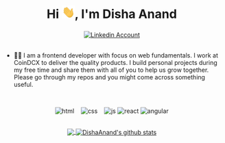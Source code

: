 <h1 align="center">Hi <img src="https://raw.githubusercontent.com/ABSphreak/ABSphreak/master/gifs/Hi.gif" width="30px">, I'm Disha Anand</h1>
<h3 align="center"></h3>

<div align=center>
  <a href="https://www.linkedin.com/in/disha-anand-80bb481b2"><img src="https://cdn.worldvectorlogo.com/logos/linkedin-icon-2.svg" title="Linkedin" alt="Linkedin Account" width="30"/></a>
  <br><br>
<!--  <p><img src="https://komarev.com/ghpvc/?username=sadanandpai" alt="sadanandpai" /></p> -->
</div>

- 👨‍💻 I am a frontend developer with focus on web fundamentals. I work at CoinDCX to deliver the quality products. I build personal projects during my free time and share them with all of you to help us grow together. Please go through my repos and you might come across something useful.

<br>

<p align="center">
  <img src="https://upload.wikimedia.org/wikipedia/commons/thumb/6/61/HTML5_logo_and_wordmark.svg/2048px-HTML5_logo_and_wordmark.svg.png" alt="html" width="auto" height="40">&nbsp;&nbsp;&nbsp;
  <img src='https://upload.wikimedia.org/wikipedia/commons/thumb/d/d5/CSS3_logo_and_wordmark.svg/1200px-CSS3_logo_and_wordmark.svg.png' alt="css" width="auto" height="40">&nbsp;&nbsp;&nbsp;
  <img src='https://upload.wikimedia.org/wikipedia/commons/6/6a/JavaScript-logo.png' height='40' width='auto' alt="js">
  <img src="https://upload.wikimedia.org/wikipedia/commons/thumb/a/a7/React-icon.svg/1280px-React-icon.svg.png" alt="react" width="auto" height="40"/>
  <img src="https://angular.io/assets/images/logos/angular/angular.svg" alt="angular" width="40" height="40"/>
<p align="center">
  
<br>
  
<a href="https://github.com/DishaAnand/github-readme-stats">
  <img align="center" src="https://github-readme-stats.vercel.app/api/top-langs/?username=DishaAnand&theme=radical&hide=glsl,python" />
</a>
<a href="https://github.com/anuraghazra/github-readme-stats">
  <img align="center" src="https://github-readme-stats.vercel.app/api?username=DishaAnand&show_icons=true&theme=radical&line_height=27" alt="DishaAnand's github stats" />
</a>
